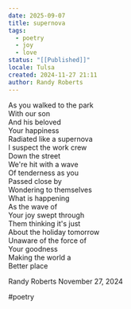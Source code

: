 ```yaml
---
date: 2025-09-07
title: supernova
tags:
  - poetry
  - joy
  - love
status: "[[Published]]"
locale: Tulsa
created: 2024-11-27 21:11
author: Randy Roberts
---
```

As you walked to the park  
With our son   
And his beloved   
Your happiness   
Radiated like a supernova   
I suspect the work crew  
Down the street  
We're hit with a wave  
Of tenderness as you  
Passed close by  
Wondering to themselves   
What is happening   
As the wave of  
Your joy swept through   
Them thinking it's just  
About the holiday tomorrow   
Unaware of the force of   
Your goodness   
Making the world a  
Better place  
  
Randy Roberts November 27, 2024  
  
#poetry 
